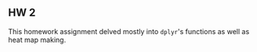 ## HW 2
This homework assignment delved mostly into `dplyr`'s functions as well as heat map making.
